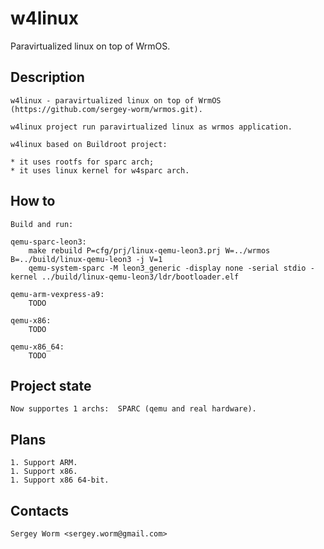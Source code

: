 # w4linux

Paravirtualized linux on top of WrmOS.

## Description

	w4linux - paravirtualized linux on top of WrmOS (https://github.com/sergey-worm/wrmos.git).

	w4linux project run paravirtualized linux as wrmos application.

	w4linux based on Buildroot project:

	* it uses rootfs for sparc arch;
	* it uses linux kernel for w4sparc arch.

## How to

	Build and run:

	qemu-sparc-leon3:
		make rebuild P=cfg/prj/linux-qemu-leon3.prj W=../wrmos B=../build/linux-qemu-leon3 -j V=1
		qemu-system-sparc -M leon3_generic -display none -serial stdio -kernel ../build/linux-qemu-leon3/ldr/bootloader.elf

	qemu-arm-vexpress-a9:
		TODO

	qemu-x86:
		TODO

	qemu-x86_64:
		TODO

## Project state

	Now supportes 1 archs:  SPARC (qemu and real hardware).

## Plans

	1. Support ARM.
	1. Support x86.
	1. Support x86 64-bit.

## Contacts

	Sergey Worm <sergey.worm@gmail.com>

